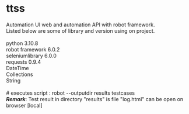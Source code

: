 # ttss
Automation UI web and automation API with robot framework.
<br>Listed below are some of library and version using on project.<br>
<br>python 3.10.8
<br>robot framework 6.0.2
<br>seleniumlibrary 6.0.0
<br>requests 0.9.4
<br>DateTime
<br>Collections
<br>String<br>
<br># executes script : robot --outputdir results testcases
<br>***Remark***: Test result in directory "results" is file "log.html" can be open on browser [local]<br>